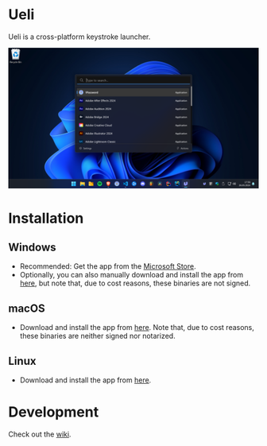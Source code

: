 # Ueli

Ueli is a cross-platform keystroke launcher.

![Screenshot Dark Windows](docs/screenshot-windows-dark.png)

# Installation

## Windows

-   Recommended: Get the app from the [Microsoft Store](https://www.microsoft.com/store/productId/9PK44N42B2G7?ocid=pdpshare).
-   Optionally, you can also manually download and install the app from [here](https://github.com/oliverschwendener/ueli/releases/latest), but note that, due to cost reasons, these binaries are not signed.

## macOS

-   Download and install the app from [here](https://github.com/oliverschwendener/ueli/releases/latest). Note that, due to cost reasons, these binaries are neither signed nor notarized.

## Linux

-   Download and install the app from [here](https://github.com/oliverschwendener/ueli/releases/latest).

# Development

Check out the [wiki](https://github.com/oliverschwendener/ueli/wiki).
